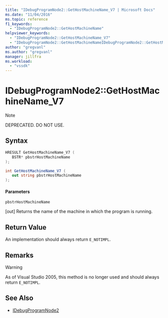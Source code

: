 ```yaml
---
title: "IDebugProgramNode2::GetHostMachineName_V7 | Microsoft Docs"
ms.date: "11/04/2016"
ms.topic: reference
f1_keywords:
  - "IDebugProgramNode2::GetHostMachineName"
helpviewer_keywords:
  - "IDebugProgramNode2::GetHostMachineName_V7"
  - "IDebugProgramNode2::GetHostMachineNameIDebugProgramNode2::GetHostMachineName"
author: "gregvanl"
ms.author: "gregvanl"
manager: jillfra
ms.workload:
  - "vssdk"
---
```

# IDebugProgramNode2::GetHostMachineName_V7

> [!Note]
> DEPRECATED. DO NOT USE.

## Syntax

```cpp
HRESULT GetHostMachineName_V7 (
   BSTR* pbstrHostMachineName
);
```

```csharp
int GetHostMachineName_V7 (
   out string pbstrHostMachineName
);
```

#### Parameters

`pbstrHostMachineName`

 [out] Returns the name of the machine in which the program is running.

## Return Value

An implementation should always return `E_NOTIMPL`.

## Remarks

> [!WARNING]
> As of Visual Studio 2005, this method is no longer used and should always return `E_NOTIMPL`.

## See Also

- [IDebugProgramNode2](../../../extensibility/debugger/reference/idebugprogramnode2.md)
